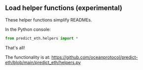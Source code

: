 
## Load helper functions (experimental)

These helper functions simplify READMEs.

In the Python console:

```python
from predict_eth.helpers import *
```

That's all!

The functionality is at:
https://github.com/oceanprotocol/predict-eth/blob/main/predict_eth/helpers.py